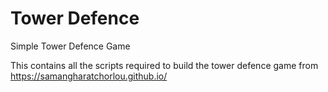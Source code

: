 # Tower Defence
Simple Tower Defence Game

This contains all the scripts required to build the tower defence game from https://samangharatchorlou.github.io/
